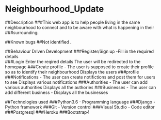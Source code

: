 # Neighbourhood_Update
##Description
###This web app is to help people living in the same neighbourhood to connect and to be aware with what is happening in their ###surrounding.

##Known bugs
##Not identified .

##Behaviour Driven Development
###Register/Sign up -Fill in the required details	
###Login	Enter the reqired details	The user will be redirected to the homepage
###Create profile - The user is supposed to create their profile so as to identify their neighbourhood	Displays the users ###profile
###Notifications - The user can create notifictions and post them for users to see	Displays various notifications
###Authorities - The user can add various authorities	 Displays all the authories
###Businesses - The user can add different business - Displays all the businesses

##Technologies used
###Python3.6 - Programming language
###Django - Python framework
###Git - Version control
###Visual Studio - Code editor
###Postgresql
###Heroku
###Bootstrap4


